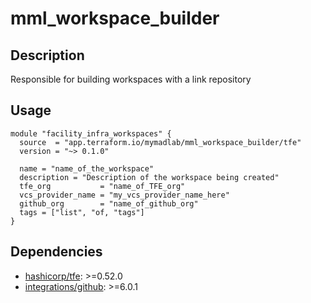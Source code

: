 # mml_workspace_builder

## Description

Responsible for building workspaces with a link repository

## Usage

```HCL
module "facility_infra_workspaces" {
  source  = "app.terraform.io/mymadlab/mml_workspace_builder/tfe"
  version = "~> 0.1.0"

  name = "name_of_the_workspace"
  description = "Description of the workspace being created"
  tfe_org           = "name_of_TFE_org"
  vcs_provider_name = "my_vcs_provider_name_here"
  github_org        = "name_of_github_org"
  tags = ["list", "of, "tags"]
}
```

## Dependencies

- [hashicorp/tfe](https://registry.terraform.io/providers/hashicorp/tfe/latest): >=0.52.0
- [integrations/github](https://registry.terraform.io/providers/integrations/github/latest): >=6.0.1
